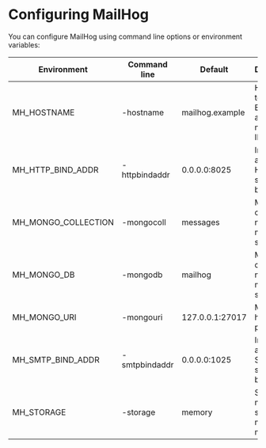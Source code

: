 Configuring MailHog
===================

You can configure MailHog using command line options or environment variables:

| Environment         | Command line  | Default         | Description
| ------------------- | ------------- | --------------- | -----------
| MH_HOSTNAME         | -hostname     | mailhog.example | Hostname to use for EHLO/HELO and message IDs
| MH_HTTP_BIND_ADDR   | -httpbindaddr | 0.0.0.0:8025    | Interface and port for HTTP server to bind to
| MH_MONGO_COLLECTION | -mongocoll    | messages        | MongoDB collection name for message storage
| MH_MONGO_DB         | -mongodb      | mailhog         | MongoDB database name for message storage
| MH_MONGO_URI        | -mongouri     | 127.0.0.1:27017 | MongoDB host and port
| MH_SMTP_BIND_ADDR   | -smtpbindaddr | 0.0.0.0:1025    | Interface and port for SMTP server to bind to
| MH_STORAGE          | -storage      | memory          | Set message storage: memory / mongodb
